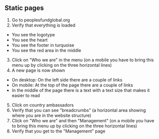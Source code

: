 ## Static pages

1. Go to peoplesfundglobal.org
2. Verify that everything is loaded
  * You see the logotype
  * You see the heart
  * You see the footer in turquoise
  * You see the red area in the middle 
3. Click on "Who we are" in the menu (on a mobile you have to bring this menu up by clicking on the three horizontal lines)
4. A new page is now shown
  * On desktop: On the left side there are a couple of links
  * On mobile: At the top of the page there are a couple of links
  * In the middle of the page there is a text with a text size that makes it easier to read
5. Click on country ambassadors
6. Verify that you can see "breadcrumbs" (a horizontal area showing where you are in the website structure)
7. Click on "Who we are" and then "Management" (on a mobile you have to bring this menu up by clicking on the three horizontal lines)
8. Verify that you get to the "Management" page
